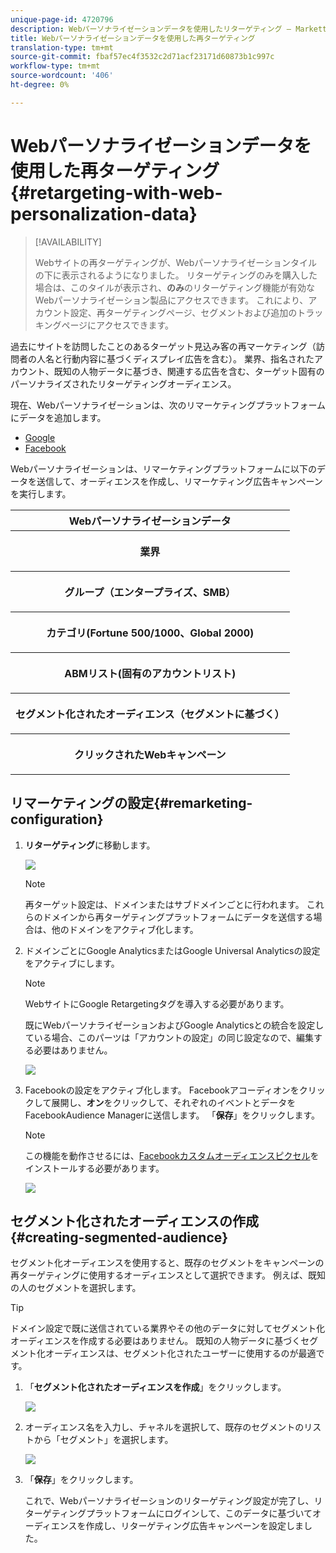 ```yaml
---
unique-page-id: 4720796
description: Webパーソナライゼーションデータを使用したリターゲティング — Marketto Docs — 製品ドキュメント
title: Webパーソナライゼーションデータを使用した再ターゲティング
translation-type: tm+mt
source-git-commit: fbaf57ec4f3532c2d71acf23171d60873b1c997c
workflow-type: tm+mt
source-wordcount: '406'
ht-degree: 0%

---
```



# Webパーソナライゼーションデータを使用した再ターゲティング{#retargeting-with-web-personalization-data}

>[!AVAILABILITY]
>
>Webサイトの再ターゲティングが、Webパーソナライゼーションタイルの下に表示されるようになりました。 リターゲティングのみを購入した場合は、このタイルが表示され、**のみ**&#x200B;のリターゲティング機能が有効なWebパーソナライゼーション製品にアクセスできます。 これにより、アカウント設定、再ターゲティングページ、セグメントおよび追加のトラッキングページにアクセスできます。

過去にサイトを訪問したことのあるターゲット見込み客の再マーケティング（訪問者の人名と行動内容に基づくディスプレイ広告を含む）。 業界、指名されたアカウント、既知の人物データに基づき、関連する広告を含む、ターゲット固有のパーソナライズされたリターゲティングオーディエンス。

現在、Webパーソナライゼーションは、次のリマーケティングプラットフォームにデータを追加します。

* [Google](/help/marketo/product-docs/web-personalization/website-retargeting/personalized-remarketing-in-google.md)
* [Facebook](/help/marketo/product-docs/web-personalization/website-retargeting/personalized-remarketing-in-facebook.md)

Webパーソナライゼーションは、リマーケティングプラットフォームに以下のデータを送信して、オーディエンスを作成し、リマーケティング広告キャンペーンを実行します。

<table> 
 <tbody> 
  <tr> 
   <th colspan="1">Webパーソナライゼーションデータ</th> 
  </tr> 
  <tr> 
   <th><p>業界</p></th> 
  </tr> 
  <tr> 
   <th><p>グループ（エンタープライズ、SMB）</p></th> 
  </tr> 
  <tr> 
   <th><p>カテゴリ(Fortune 500/1000、Global 2000)</p></th> 
  </tr> 
  <tr> 
   <th><p>ABMリスト(固有のアカウントリスト)</p></th> 
  </tr> 
  <tr> 
   <th><p>セグメント化されたオーディエンス（セグメントに基づく）</p></th> 
  </tr> 
  <tr> 
   <th><p>クリックされたWebキャンペーン</p></th> 
  </tr> 
 </tbody> 
</table>

## リマーケティングの設定{#remarketing-configuration}

1. **リターゲティング**&#x200B;に移動します。

   ![](assets/one.png)

   >[!NOTE]
   >
   >再ターゲット設定は、ドメインまたはサブドメインごとに行われます。 これらのドメインから再ターゲティングプラットフォームにデータを送信する場合は、他のドメインをアクティブ化します。

1. ドメインごとにGoogle AnalyticsまたはGoogle Universal Analyticsの設定をアクティブにします。

   >[!NOTE]
   >
   >WebサイトにGoogle Retargetingタグを導入する必要があります。
   >
   >既にWebパーソナライゼーションおよびGoogle Analyticsとの統合を設定している場合、このパーツは「アカウントの設定」の同じ設定なので、編集する必要はありません。

   ![](assets/two.png)

1. Facebookの設定をアクティブ化します。 Facebookアコーディオンをクリックして展開し、**オン**&#x200B;をクリックして、それぞれのイベントとデータをFacebookAudience Managerに送信します。 「**保存**」をクリックします。

   >[!NOTE]
   >
   >この機能を動作させるには、[Facebookカスタムオーディエンスピクセル](https://developers.facebook.com/docs/ads-for-websites/website-custom-audiences/getting-started#install-the-pixel)をインストールする必要があります。

   ![](assets/three.png)

## セグメント化されたオーディエンスの作成{#creating-segmented-audience}

セグメント化オーディエンスを使用すると、既存のセグメントをキャンペーンの再ターゲティングに使用するオーディエンスとして選択できます。 例えば、既知の人のセグメントを選択します。

>[!TIP]
>
>ドメイン設定で既に送信されている業界やその他のデータに対してセグメント化オーディエンスを作成する必要はありません。 既知の人物データに基づくセグメント化オーディエンスは、セグメント化されたユーザーに使用するのが最適です。

1. 「**セグメント化されたオーディエンスを作成**」をクリックします。

   ![](assets/image2015-1-15-16-3a36-3a38.png)

1. オーディエンス名を入力し、チャネルを選択して、既存のセグメントのリストから「セグメント」を選択します。

   ![](assets/image2015-1-15-16-3a40-3a17.png)

1. 「**保存**」をクリックします。

   これで、Webパーソナライゼーションのリターゲティング設定が完了し、リターゲティングプラットフォームにログインして、このデータに基づいてオーディエンスを作成し、リターゲティング広告キャンペーンを設定しました。
